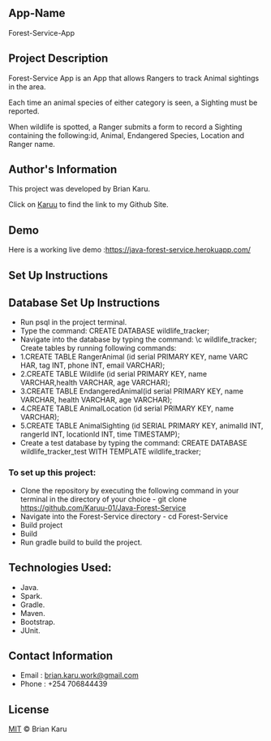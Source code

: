## App-Name
Forest-Service-App
## Project Description
Forest-Service App is an App that allows Rangers to track Animal sightings in the area.

Each time an animal species of either category is seen, a Sighting must be reported.

When wildlife is spotted, a Ranger submits a form to record a Sighting containing the following:id, Animal, Endangered Species, Location and Ranger name.
## Author's Information
This project was developed by Brian Karu.

Click on [Karuu](https://github.com/Karuu-01) to find the link to my Github Site.

## Demo
Here is a working live demo :https://java-forest-service.herokuapp.com/

## Set Up Instructions

## Database Set Up Instructions
- Run psql in the project terminal.
- Type the command: CREATE DATABASE wildlife_tracker;
- Navigate into the database by typing the command: \c wildlife_tracker;
Create tables by running following commands:
- 1.CREATE TABLE RangerAnimal (id serial PRIMARY KEY, name VARC
   HAR, tag INT, phone INT, email VARCHAR);
- 2.CREATE TABLE Wildlife (id serial PRIMARY KEY, name VARCHAR,health VARCHAR, age VARCHAR);
- 3.CREATE TABLE EndangeredAnimal(id serial PRIMARY KEY, name VARCHAR, health VARCHAR, age VARCHAR);
- 4.CREATE TABLE AnimalLocation (id serial PRIMARY KEY, name VARCHAR);
- 5.CREATE TABLE AnimalSighting (id SERIAL PRIMARY KEY, animalId INT, rangerId INT, locationId INT, time TIMESTAMP);
- Create a test database by typing the command: CREATE DATABASE wildlife_tracker_test WITH TEMPLATE wildlife_tracker;

### To set up this project:

- Clone the repository by executing the following command in your terminal in the directory of your choice - git clone https://github.com/Karuu-01/Java-Forest-Service
- Navigate into the Forest-Service directory - cd Forest-Service
- Build project
- Build
- Run gradle build to build the project.

## Technologies Used:
- Java.
- Spark.
- Gradle.
- Maven.
- Bootstrap.
- JUnit.

## Contact Information
- Email : brian.karu.work@gmail.com
- Phone : +254 706844439

## License
[MIT](License) © Brian Karu